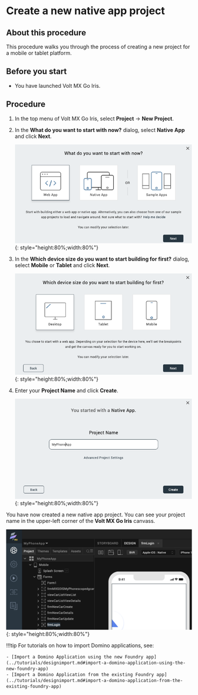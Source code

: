 # Create a new native app project 

## About this procedure

This procedure walks you through the process of creating a new project for a mobile or tablet platform.

## Before you start

- You have launched Volt MX Go Iris. 
<!-- You must read and familiarize yourself with the Design Import tutorial.-->

## Procedure
    
1. In the top menu of Volt MX Go Iris, select **Project** &rarr; **New Project**.
2. In the **What do you want to start with now?** dialog, select **Native App** and click **Next**.

    ![](../assets/images/didevice.png){: style="height:80%;width:80%"}

3. In the **Which device size do you want to start building for first?** dialog, select **Mobile** or **Tablet** and click **Next**.

    ![](../assets/images/distart.png){: style="height:80%;width:80%"}

4. Enter your **Project Name** and click **Create**.  
  
    ![](../assets/images/diprojectnamemob.png){: style="height:80%;width:80%"}
 
You have now created a new native app project. You can see your project name in the upper-left corner of the **Volt MX Go Iris** canvass.

![](../assets/images/diappnamemob.png){: style="height:80%;width:80%"}


!!!tip
    For tutorials on how to import Domino applications, see:

    - [Import a Domino Application using the new Foundry app](../tutorials/designimport.md#import-a-domino-application-using-the-new-foundry-app)
    - [Import a Domino Application from the existing Foundry app](../tutorials/designimport.md#import-a-domino-application-from-the-existing-foundry-app)